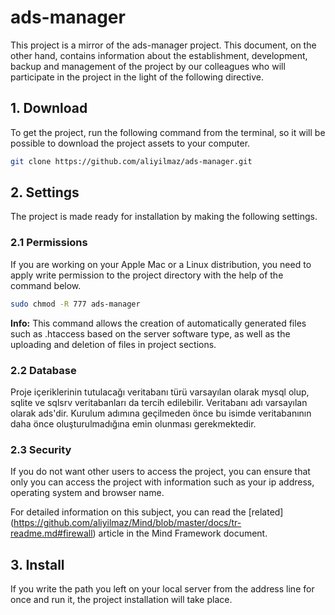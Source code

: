 # ads-manager

This project is a mirror of the ads-manager project. This document, on the other hand, contains information about the establishment, development, backup and management of the project by our colleagues who will participate in the project in the light of the following directive.

## 1. Download

To get the project, run the following command from the terminal, so it will be possible to download the project assets to your computer.

```bash
git clone https://github.com/aliyilmaz/ads-manager.git
```

## 2. Settings
The project is made ready for installation by making the following settings.
### 2.1 Permissions

If you are working on your Apple Mac or a Linux distribution, you need to apply write permission to the project directory with the help of the command below.

```bash
sudo chmod -R 777 ads-manager
```

**Info:**
This command allows the creation of automatically generated files such as .htaccess based on the server software type, as well as the uploading and deletion of files in project sections.

### 2.2 Database

Proje içeriklerinin tutulacağı veritabanı türü varsayılan olarak mysql olup, sqlite ve sqlsrv veritabanları da tercih edilebilir. Veritabanı adı varsayılan olarak ads'dir. Kurulum adımına geçilmeden önce bu isimde veritabanının daha önce oluşturulmadığına emin olunması gerekmektedir.

### 2.3 Security

If you do not want other users to access the project, you can ensure that only you can access the project with information such as your ip address, operating system and browser name.

For detailed information on this subject, you can read the [related] (https://github.com/aliyilmaz/Mind/blob/master/docs/tr-readme.md#firewall) article in the Mind Framework document.


## 3. Install
If you write the path you left on your local server from the address line for once and run it, the project installation will take place.